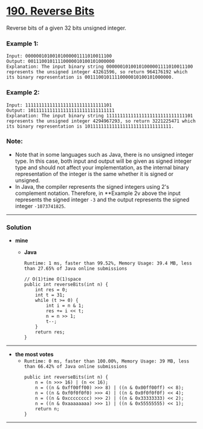 # [190. Reverse Bits](https://leetcode.com/problems/reverse-bits/)

Reverse bits of a given 32 bits unsigned integer.
 
### Example 1:
```
Input: 00000010100101000001111010011100
Output: 00111001011110000010100101000000
Explanation: The input binary string 00000010100101000001111010011100 represents the unsigned integer 43261596, so return 964176192 which its binary representation is 00111001011110000010100101000000.
```

### Example 2:
```
Input: 11111111111111111111111111111101
Output: 10111111111111111111111111111111
Explanation: The input binary string 11111111111111111111111111111101 represents the unsigned integer 4294967293, so return 3221225471 which its binary representation is 10111111111111111111111111111111.
``` 

### Note:
* Note that in some languages such as Java, there is no unsigned integer type. In this case, both input and output will be given as signed integer type and should not affect your implementation, as the internal binary representation of the integer is the same whether it is signed or unsigned.
* In Java, the compiler represents the signed integers using 2's complement notation. Therefore, in **Example 2v above the input represents the signed integer `-3` and the output represents the signed integer `-1073741825`.

---

### Solution
* **mine**
  * **Java**
  
    `Runtime: 1 ms, faster than 99.52%, Memory Usage: 39.4 MB, less than 27.65% of Java online submissions`
    ```
    // O(1)time O(1)space
    public int reverseBits(int n) {
        int res = 0;
        int t = 31;
        while (t >= 0) {
            int i = n & 1;
            res += i << t;
            n = n >> 1;
            t--;
        }
        return res;
    }
    ```


----

* **the most votes**
  * `Runtime: 0 ms, faster than 100.00%, Memory Usage: 39 MB, less than 66.42% of Java online submissions`
    ```
    public int reverseBits(int n) {
        n = (n >>> 16) | (n << 16);
        n = ((n & 0xff00ff00) >>> 8) | ((n & 0x00ff00ff) << 8);
        n = ((n & 0xf0f0f0f0) >>> 4) | ((n & 0x0f0f0f0f) << 4);
        n = ((n & 0xcccccccc) >>> 2) | ((n & 0x33333333) << 2);
        n = ((n & 0xaaaaaaaa) >>> 1) | ((n & 0x55555555) << 1);
        return n;
    }
    ```
    
---
